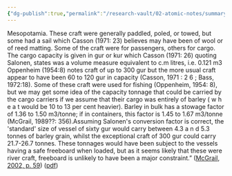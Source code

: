 ```yaml
---
{"dg-publish":true,"permalink":"/research-vault/02-atomic-notes/summary-of-watercraft-in-3rd-millenium-bce-mesopotamia/"}
---
```


Mesopotamia. These craft were generally paddled, poled, or towed, but some had a sail which Casson (1971: 23) believes may have been of wool or of reed matting. Some of the craft were for passengers, others for cargo. The cargo capacity is given in gur or kur which Casson (1971: 26) quoting Salonen, states was a volume measure equivalent to c.m litres, i.e. 0.121 m3 Oppenheim (1954:8) notes craft of up to 300 gur but the more usual craft appear to have been 60 to 120 gur in capacity (Casson, 1971 : 2 6 ; Bass, 1972:18). Some of these craft were used for fishing (Oppenheim, 1954: 8), but we may get some idea of the capacity tonnage that could be carried by the cargo carriers if we assume that their cargo was entirely of barley ( w h e a t would be 10 to 13 per cent heavier). Barley in bulk has a stowage factor of 1.36 to 1.50 m3/tonne; if in containers, this factor is 1.45 to 1.67 m3/tonne (McGrail, 1989??: 356).Assuming Salonen's conversion factor is correct, the 'standard' size of vessel of sixty gur would carry between 4.3 a n d 5.3 tonnes of barley grain, whilst the exceptional craft of 300 gur could carry 21.7-26.7 tonnes. These tonnages would have been subject to the vessels having a safe freeboard when loaded, but as it seems likely that these were river craft, freeboard is unlikely to have been a major constraint.” ([McGrail, 2002, p. 59](zotero://select/library/items/LVPZGRY3)) ([pdf](zotero://open-pdf/library/items/85TAQ5UC?page=59&annotation=S24E8NAP))